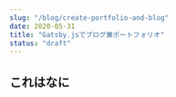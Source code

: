 ```yaml
---
slug: "/blog/create-portfolio-and-blog"
date: 2020-05-31
title: "Gatsby.jsでブログ兼ポートフォリオ"
status: "draft"
---
```


## これはなに
